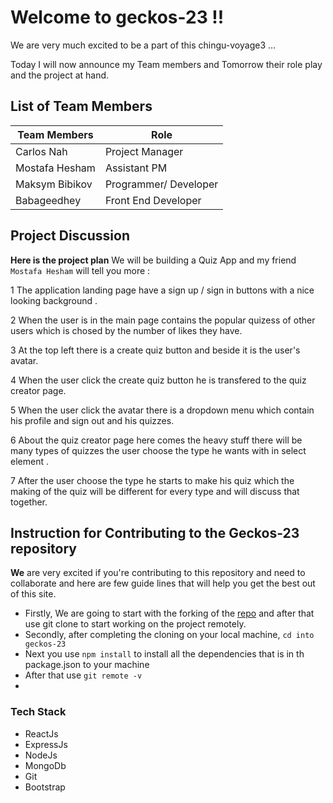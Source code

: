 # Welcome to  geckos-23 !!
We are very much excited to be a part of this chingu-voyage3 ...

Today I will now announce my Team members and Tomorrow their role play and the project at hand.

## List of Team Members

Team Members | Role 
------------ | -----------
Carlos Nah   | Project Manager
Mostafa Hesham | Assistant PM
Maksym Bibikov | Programmer/ Developer
Babageedhey | Front End Developer


## Project Discussion
**Here is the project plan**
We will be building a Quiz App and my friend `Mostafa Hesham` will tell you more :

1 The application landing page have a sign up / sign in buttons with a nice looking background .

2 When the user is in the main page contains the popular quizess of other users which is chosed by the number of likes they have.

3 At the top left there is a create quiz button and beside it is the user's avatar.

4 When the user click the create quiz button he is transfered to the quiz creator page. 

5 When the user click the avatar there is a dropdown menu which contain his profile and sign out and his quizzes.

6 About the quiz creator page here comes the heavy stuff there will be many types of quizzes the user choose the type he wants with in select element .

7 After the user choose the type he starts to make his quiz which the making of the quiz will be different for every type and will discuss that together. 

## Instruction for  Contributing to the Geckos-23 repository
**We** are very excited if you're  contributing to this repository and need to collaborate and here are few guide lines that will help you get the best out of this site.
* Firstly, We are going to start with the forking of the [repo](https://github.com/chingu-voyage-3/geckos-23) and after that use git clone to start working on the project remotely.
* Secondly, after completing the cloning on your local machine,  ```cd into  geckos-23```
* Next you use ```npm install``` to install all the dependencies that is in th package.json to your machine
* After that use ```git remote -v```
*

### Tech Stack
- ReactJs
- ExpressJs
- NodeJs
- MongoDb
- Git
- Bootstrap

